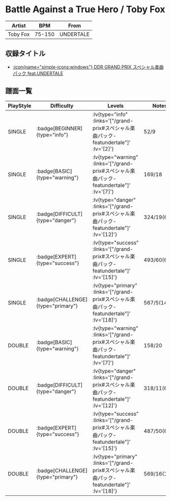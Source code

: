 # Battle Against a True Hero / Toby Fox

|Artist|BPM|From|
|------|---|----|
|Toby Fox|75-150|UNDERTALE|

## 収録タイトル

- [ :icon{name="simple-icons:windows"} DDR GRAND PRIX スペシャル楽曲パック feat.UNDERTALE](/grand-prix#スペシャル楽曲パック-featundertale)

## 譜面一覧

|PlayStyle|Difficulty|Levels|Notes|Movie|
|---------|----------|------|-----|-----|
|SINGLE| :badge[BEGINNER]{type="info"} | :lv{type="info" :links='["/grand-prix#スペシャル楽曲パック-featundertale"]' :lv='[2]'} |52/9||
|SINGLE| :badge[BASIC]{type="warning"} | :lv{type="warning" :links='["/grand-prix#スペシャル楽曲パック-featundertale"]' :lv='[7]'} |169/18||
|SINGLE| :badge[DIFFICULT]{type="danger"} | :lv{type="danger" :links='["/grand-prix#スペシャル楽曲パック-featundertale"]' :lv='[12]'} |324/19(68)||
|SINGLE| :badge[EXPERT]{type="success"} | :lv{type="success" :links='["/grand-prix#スペシャル楽曲パック-featundertale"]' :lv='[15]'} |493/60(63)||
|SINGLE| :badge[CHALLENGE]{type="primary"} | :lv{type="primary" :links='["/grand-prix#スペシャル楽曲パック-featundertale"]' :lv='[18]'} |567/5(147)||
|DOUBLE| :badge[BASIC]{type="warning"} | :lv{type="warning" :links='["/grand-prix#スペシャル楽曲パック-featundertale"]' :lv='[7]'} |158/20||
|DOUBLE| :badge[DIFFICULT]{type="danger"} | :lv{type="danger" :links='["/grand-prix#スペシャル楽曲パック-featundertale"]' :lv='[12]'} |318/11(69)||
|DOUBLE| :badge[EXPERT]{type="success"} | :lv{type="success" :links='["/grand-prix#スペシャル楽曲パック-featundertale"]' :lv='[15]'} |487/50(65)||
|DOUBLE| :badge[CHALLENGE]{type="primary"} | :lv{type="primary" :links='["/grand-prix#スペシャル楽曲パック-featundertale"]' :lv='[18]'} |569/16(153)||

